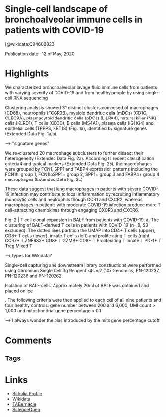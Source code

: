 
Single-cell landscape of bronchoalveolar immune cells in patients with COVID-19
===============================================================================
  
  [@wikidata:Q94600823]  
  
Publication date : 12 of May, 2020  

# Highlights

We characterized bronchoalveolar lavage fluid
immune cells from patients with varying severity of COVID-19
and from healthy people by using single-cell RNA sequencing

Clustering analysis showed
31 distinct clusters composed of macrophages (CD68), neutrophils
(FCGR3B), myeloid dendritic cells (mDCs) (CD1C, CLEC9A), plasmacytoid dendritic cells (pDCs) (LILRA4), natural killer (NK) cells
(KLRD1), T cells (CD3D), B cells (MS4A1), plasma cells (IGHG4)
and epithelial cells (TPPP3, KRT18) (Fig. 1a), identified by signature
genes (Extended Data Fig. 1a,b).

--> "signature genes"

We re-clustered 20 macrophage subclusters to further dissect their
heterogeneity (Extended Data Fig. 2a). According to recent classification criteria4
 and typical markers (Extended Data Fig. 2b), the
macrophages were grouped by FCN1, SPP1 and FABP4 expression
patterns including the FCN1hi group 1, FCN1loSPP1+ group 2, SPP1+
group 3 and FABP4+ group 4 macrophages (Extended Data Fig. 2c)



These data suggest that lung macrophages in patients with severe
COVID-19 infection may contribute to local inflammation by
recruiting inflammatory monocytic cells and neutrophils though
CCR1 and CXCR2, whereas macrophages in patients with moderate
COVID-19 infection produce more T  cell-attracting chemokines
through engaging CXCR3 and CXCR6.

Fig. 2 | T cell clonal expansion in BALF from patients with COVID-19. a, The clustering of BALF-derived T cells in patients with COVID-19 (n= 8, S3
excluded). The dotted lines partition the UMAP into CD4+ T cells (upper), CD8+ T cells (lower), innate T cells (left) and proliferating T cells (right
CCR7+ T
ZNF683+
 CD8+ T
GZMB+
 CD8+ T
Proliferating T
Innate T
PD-1+ T
Treg
Mixed T

--> types for Wikidata? 


Single-cell capturing and downstream library constructions were performed using
Chromium Single Cell 3g Reagent kits v.2 (10x Genomics; PN-120237, PN-120236
and PN-120262

Isolation of BALF cells. Approximately 20ml of BALF was obtained and placed
on ice

. The following criteria were then applied to each cell of all nine
patients and four healthy controls: gene number between 200 and 6,000, UMI
count > 1,000 and mitochondrial gene percentage < 0.1

--> I always wonder the bias introduced by the mito gene percentage cutoff

# Comments



## Tags

# Links
  
 * [Scholia Profile](https://scholia.toolforge.org/work/Q94600823)  
 * [Wikidata](https://www.wikidata.org/wiki/Q94600823)  
 * [TABernacle](https://tabernacle.toolforge.org/?#/tab/manual/Q94600823/P921%3BP4510)  
 * [ScienceOpen](https://www.scienceopen.com/search#('v'~3_'id'~''_'isExactMatch'~true_'context'~null_'kind'~77_'order'~0_'orderLowestFirst'~false_'query'~'Single-cell%20landscape%20of%20bronchoalveolar%20immune%20cells%20in%20patients%20with%20COVID-19'_'filters'~!*_'hideOthers'~false))  
